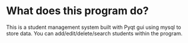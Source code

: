 # What does this program do? 

This is a student management system built with Pyqt gui
using mysql to store data. You can add/edit/delete/search
students within the program.